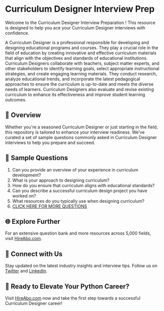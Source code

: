 # Curriculum Designer Interview Prep

Welcome to the Curriculum Designer Interview Preparation ! This resource is designed to help you ace your Curriculum Designer interviews with confidence.

A Curriculum Designer is a professional responsible for developing and designing educational programs and courses. They play a crucial role in the field of education by creating innovative and effective curriculum materials that align with the objectives and standards of educational institutions. Curriculum Designers collaborate with teachers, subject matter experts, and other stakeholders to identify learning goals, select appropriate instructional strategies, and create engaging learning materials. They conduct research, analyze educational trends, and incorporate the latest pedagogical approaches to ensure the curriculum is up-to-date and meets the diverse needs of learners. Curriculum Designers also evaluate and revise existing curriculum to enhance its effectiveness and improve student learning outcomes.

## 🚀 Overview

Whether you're a seasoned Curriculum Designer or just starting in the field, this repository is tailored to enhance your interview readiness. We've curated a set of sample questions commonly asked in Curriculum Designer interviews to help you prepare and succeed.

## 📝 Sample Questions

1. Can you provide an overview of your experience in curriculum development?
2. What is your approach to designing curriculum?
3. How do you ensure that curriculum aligns with educational standards?
4. Can you describe a successful curriculum design project you have worked on?
5. What resources do you typically use when designing curriculum?
6. [CLICK HERE FOR MORE QUESTIONS](https://hireabo.com/job/4_4_5/Curriculum%20Designer)

## 🌐 Explore Further

For an extensive question bank and more resources across 5,000 fields, visit [HireAbo.com](https://www.hireabo.com).

## 📱 Connect with Us

Stay updated on the latest industry insights and interview tips. Follow us on [Twitter](https://twitter.com/hireabo) and [LinkedIn](https://www.linkedin.com/in/hire-abo-3609972a8/).

## 🚀 Ready to Elevate Your Python Career?

Visit [HireAbo.com](https://www.hireabo.com) now and take the first step towards a successful Curriculum Designer career!